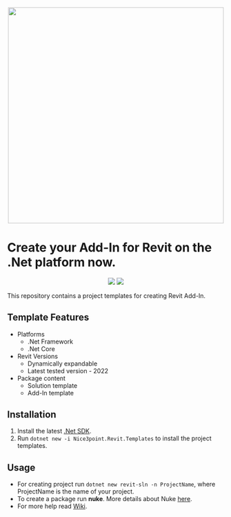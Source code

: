 <h3 align="center"><img src="https://i.imgur.com/v34P0ro.png" width="500px"></h3>

# Create your Add-In for Revit on the .Net platform now.

<p align="center">
  <a href="https://www.nuget.org/packages/Nice3point.Revit.Templates"><img src="https://img.shields.io/nuget/v/Nice3point.Revit.Templates?style=for-the-badge"></a>
  <a href="https://github.com/Nice3point/RevitTemplate/commits/main"><img src="https://img.shields.io/github/last-commit/Nice3point/RevitTemplate?style=for-the-badge"></a>
</p>
This repository contains a project templates for creating Revit Add-In.

## Template Features

* Platforms
    * .Net Framework
    * .Net Core
* Revit Versions
    * Dynamically expandable
    * Latest tested version - 2022
* Package content
    * Solution template
    * Add-In template

## Installation

1. Install the latest [.Net SDK](https://dotnet.microsoft.com/download).
1. Run `dotnet new -i Nice3point.Revit.Templates` to install the project templates.

## Usage

* For creating project run `dotnet new revit-sln -n ProjectName`, where ProjectName is the name of your project.
* To create a package run **nuke**. More details about Nuke [here](https://github.com/nuke-build/nuke).
* For more help read [Wiki](https://github.com/Nice3point/RevitTemplates/wiki).
